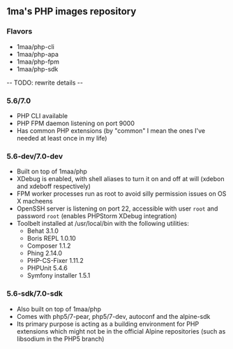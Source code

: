 ## 1ma's PHP images repository


### Flavors

* 1maa/php-cli
* 1maa/php-apa
* 1maa/php-fpm
* 1maa/php-sdk


-- TODO: rewrite details --
### 5.6/7.0

* PHP CLI available
* PHP FPM daemon listening on port 9000
* Has common PHP extensions (by "common" I mean the ones I've needed at least once in my life)


### 5.6-dev/7.0-dev

* Built on top of 1maa/php
* XDebug is enabled, with shell aliases to turn it on and off at will (xdebon and xdeboff respectively)
* FPM worker processes run as root to avoid silly permission issues on OS X macheens
* OpenSSH server is listening on port 22, accessible with user ```root``` and password ```root``` (enables PHPStorm XDebug integration)
* Toolbelt installed at /usr/local/bin with the following utilities:
    - Behat 3.1.0
    - Boris REPL 1.0.10
    - Composer 1.1.2
    - Phing 2.14.0
    - PHP-CS-Fixer 1.11.2
    - PHPUnit 5.4.6
    - Symfony installer 1.5.1


### 5.6-sdk/7.0-sdk

* Also built on top of 1maa/php
* Comes with php5/7-pear, php5/7-dev, autoconf and the alpine-sdk
* Its primary purpose is acting as a building environment for PHP extensions which might not be in the official Alpine repositories (such as libsodium in the PHP5 branch)
